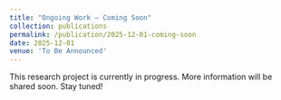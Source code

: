 ```yaml
---
title: "Ongoing Work – Coming Soon"
collection: publications
permalink: /publication/2025-12-01-coming-soon
date: 2025-12-01
venue: 'To Be Announced'
---
```

This research project is currently in progress. More information will be shared soon. Stay tuned!
